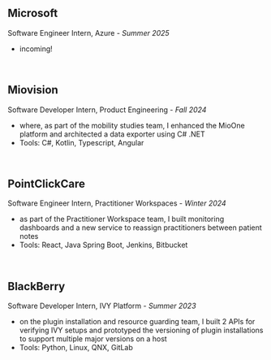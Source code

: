 
## Microsoft
Software Engineer Intern, Azure - *Summer 2025*
- incoming!
<br>

## Miovision
Software Developer Intern, Product Engineering - *Fall 2024*
- where, as part of the mobility studies team, I enhanced the MioOne platform and architected a data exporter using C# .NET
- Tools: C#, Kotlin, Typescript, Angular
<br>

## PointClickCare
Software Engineer Intern, Practitioner Workspaces - *Winter 2024*
- as part of the Practitioner Workspace team, I built monitoring dashboards and a new service to reassign practitioners between patient notes
- Tools: React, Java Spring Boot, Jenkins, Bitbucket
<br>

## BlackBerry
Software Developer Intern, IVY Platform - *Summer 2023*
- on the plugin installation and resource guarding team, I built 2 APIs for verifying IVY setups and prototyped the versioning of plugin installations to support multiple major versions on a host
- Tools: Python, Linux, QNX, GitLab